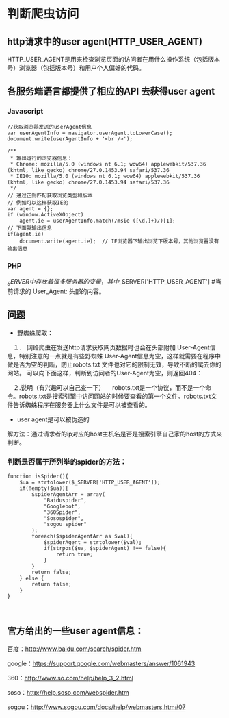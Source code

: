 # 判断爬虫访问

## http请求中的user agent(HTTP_USER_AGENT)
HTTP_USER_AGENT是用来检查浏览页面的访问者在用什么操作系统（包括版本号）浏览器（包括版本号）和用户个人偏好的代码。

## 各服务端语言都提供了相应的API 去获得user agent

### Javascript

```
//获取浏览器发送的userAgent信息  
var userAgentInfo = navigator.userAgent.toLowerCase();
document.write(userAgentInfo + '<br />');

/**
 * 输出运行的浏览器信息：
 * Chrome: mozilla/5.0 (windows nt 6.1; wow64) applewebkit/537.36 (khtml, like gecko) chrome/27.0.1453.94 safari/537.36
 * IE10: mozilla/5.0 (windows nt 6.1; wow64) applewebkit/537.36 (khtml, like gecko) chrome/27.0.1453.94 safari/537.36
 */ 
// 通过正则匹配获取浏览类型和版本
// 例如可以这样获取IE的
var agent = {};
if (window.ActiveXObject)
    agent.ie = userAgentInfo.match(/msie ([\d.]+)/)[1];
// 下面就输出信息
if(agent.ie)
    document.write(agent.ie);  // IE浏览器下输出浏览下版本号，其他浏览器没有输出信息
```

### PHP
$_SERVER 中存放着很多服务器的变量，其中$_SERVER['HTTP_USER_AGENT'] #当前请求的 User_Agent: 头部的内容。



## 问题

* 野蜘蛛爬取：

　１．    网络爬虫在发送http请求获取网页数据时也会在头部附加 User-Agent信息，特别注意的一点就是有些野蜘蛛 User-Agent信息为空，这样就需要在程序中做是否为空的判断，防止robots.txt 文件也对它的限制无效，导致不断的爬去你的网站。
可以向下面这样，判断到访问者的User-Agent为空，则返回404：

　２.说明（有兴趣可以自己查一下）
　robots.txt是一个协议，而不是一个命令。robots.txt是搜索引擎中访问网站的时候要查看的第一个文件。robots.txt文件告诉蜘蛛程序在服务器上什么文件是可以被查看的。
　
* user agent是可以被伪造的

解方法：通过请求者的ip对应的host主机名是否是搜索引擎自己家的host的方式来判断。


### 判断是否属于所列举的spider的方法：

```
function isSpider(){
    $ua = strtolower($_SERVER['HTTP_USER_AGENT']);
    if(!empty($ua)){
        $spiderAgentArr = array(
            "Baiduspider",
            "Googlebot",
            "360Spider",
            "Sosospider",
            "sogou spider"
        );
        foreach($spiderAgentArr as $val){
            $spiderAgent = strtolower($val);
            if(strpos($ua, $spiderAgent) !== false){
                return true;
            }
        }
        return false;
    } else {
        return false;
    }
}



```

## 官方给出的一些user agent信息：

百度：http://www.baidu.com/search/spider.htm

google：https://support.google.com/webmasters/answer/1061943

360：http://www.so.com/help/help_3_2.html

soso：http://help.soso.com/webspider.htm

sogou：http://www.sogou.com/docs/help/webmasters.htm#07

